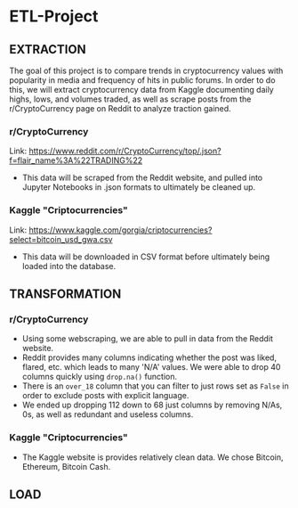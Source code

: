 # ETL-Project

## EXTRACTION

The goal of this project is to compare trends in cryptocurrency values with popularity in media and frequency of hits in public forums. In order to do this, we will extract cryptocurrency data from Kaggle documenting daily highs, lows, and volumes traded, as well as scrape posts from the r/CryptoCurrency page on Reddit to analyze traction gained.


### r/CryptoCurrency

Link: https://www.reddit.com/r/CryptoCurrency/top/.json?f=flair_name%3A%22TRADING%22

- This data will be scraped from the Reddit website, and pulled into Jupyter Notebooks in .json formats to ultimately be cleaned up. 

### Kaggle "Criptocurrencies" 

Link: https://www.kaggle.com/gorgia/criptocurrencies?select=bitcoin_usd_gwa.csv

- This data will be downloaded in CSV format before ultimately being loaded into the database. 



## TRANSFORMATION

### r/CryptoCurrency
- Using some webscraping, we are able to pull in data from the Reddit website. 
- Reddit provides many columns indicating whether the post was liked, flared, etc. which leads to many 'N/A' values. We were able to drop 40 columns quickly using `drop.na()` function.
- There is an `over_18` column that you can filter to just rows set as `False` in order to exclude posts with explicit language.
- We ended up dropping 112 down to 68 just columns by removing N/As, 0s, as well as redundant and useless columns.

### Kaggle "Criptocurrencies" 
- The Kaggle website is provides relatively clean data. We chose Bitcoin, Ethereum, Bitcoin Cash.


## LOAD


